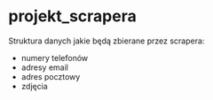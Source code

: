 # projekt_scrapera

Struktura danych jakie będą zbierane przez scrapera:
- numery telefonów
- adresy email
- adres pocztowy
- zdjęcia